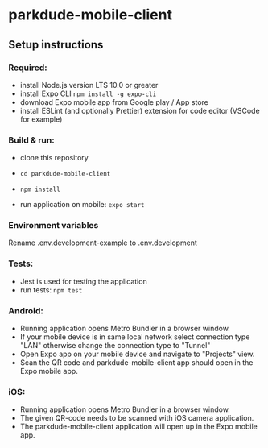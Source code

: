 # parkdude-mobile-client

## Setup instructions

### Required:
- install Node.js version LTS 10.0 or greater
- install Expo CLI ```npm install -g expo-cli```
- download Expo mobile app from Google play / App store
- install ESLint (and optionally Prettier) extension for code editor (VSCode for example)

### Build & run:
- clone this repository
- ```cd parkdude-mobile-client```
- ```npm install```

- run application on mobile: ```expo start```

### Environment variables
Rename .env.development-example to .env.development

### Tests:
- Jest is used for testing the application
- run tests: ```npm test```

### Android:
- Running application opens Metro Bundler in a browser window.
- If your mobile device is in same local network select connection type "LAN" otherwise change the connection type to "Tunnel"
- Open Expo app on your mobile device and navigate to "Projects" view.
- Scan the QR code and parkdude-mobile-client app should open in the Expo mobile app.

### iOS:
- Running application opens Metro Bundler in a browser window. 
- The given QR-code needs to be scanned with iOS camera application. 
- The parkdude-mobile-client application will open up in the Expo mobile app.



